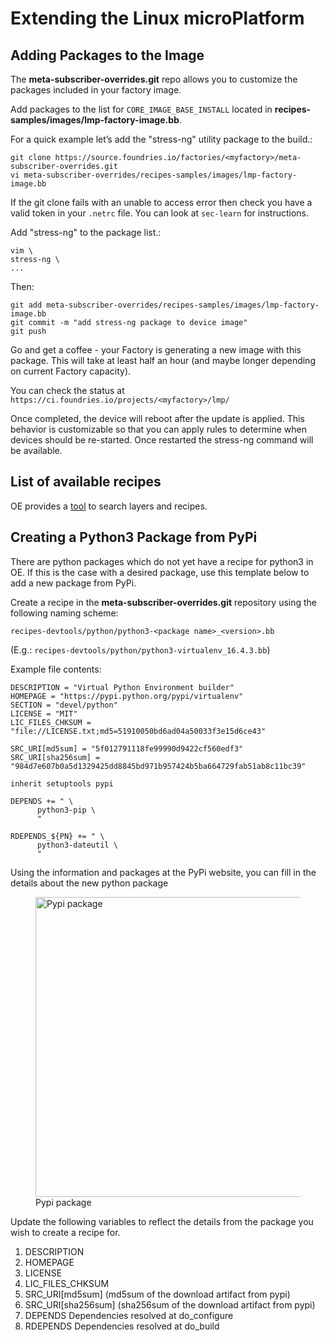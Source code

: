 # Extending the Linux microPlatform

## Adding Packages to the Image

The **meta-subscriber-overrides.git** repo allows you to customize the
packages included in your factory image.

Add packages to the list for `CORE_IMAGE_BASE_INSTALL` located in
**recipes-samples/images/lmp-factory-image.bb**.

For a quick example let’s add the "stress-ng" utility package to the
build.:

    git clone https://source.foundries.io/factories/<myfactory>/meta-subscriber-overrides.git
    vi meta-subscriber-overrides/recipes-samples/images/lmp-factory-image.bb

If the git clone fails with an unable to access error then check you
have a valid token in your `.netrc` file. You can look at `sec-learn`
for instructions.

Add "stress-ng" to the package list.:

    vim \
    stress-ng \
    ...

Then:

    git add meta-subscriber-overrides/recipes-samples/images/lmp-factory-image.bb
    git commit -m "add stress-ng package to device image"
    git push

Go and get a coffee - your Factory is generating a new image with this
package. This will take at least half an hour (and maybe longer
depending on current Factory capacity).

You can check the status at `https://ci.foundries.io/projects/<myfactory>/lmp/`

Once completed, the device will reboot after the update is applied. This
behavior is customizable so that you can apply rules to determine when
devices should be re-started. Once restarted the stress-ng command will
be available.

## List of available recipes

OE provides a
[tool](https://layers.openembedded.org/layerindex/branch/master/layers/)
to search layers and recipes.

## Creating a Python3 Package from PyPi

There are python packages which do not yet have a recipe for python3 in
OE. If this is the case with a desired package, use this template below
to add a new package from PyPi.

Create a recipe in the **meta-subscriber-overrides.git** repository
using the following naming scheme:

 `recipes-devtools/python/python3-<package name>_<version>.bb`

 (E.g.: `recipes-devtools/python/python3-virtualenv_16.4.3.bb`)

Example file contents:

    DESCRIPTION = "Virtual Python Environment builder"
    HOMEPAGE = "https://pypi.python.org/pypi/virtualenv"
    SECTION = "devel/python"
    LICENSE = "MIT"
    LIC_FILES_CHKSUM = "file://LICENSE.txt;md5=51910050bd6ad04a50033f3e15d6ce43"

    SRC_URI[md5sum] = "5f012791118fe99990d9422cf560edf3"
    SRC_URI[sha256sum] = "984d7e607b0a5d1329425dd8845bd971b957424b5ba664729fab51ab8c11bc39"

    inherit setuptools pypi

    DEPENDS += " \
          python3-pip \
          "

    RDEPENDS_${PN} += " \
          python3-dateutil \
          "

Using the information and packages at the PyPi website, you can fill in
the details about the new python package

<figure>
<img src="/_static/pypi-package.png" class="align-center" style="width:5in" alt="Pypi package" /><figcaption aria-hidden="true">Pypi package</figcaption>
</figure>

Update the following variables to reflect the details from the package
you wish to create a recipe for.

1.  DESCRIPTION
2.  HOMEPAGE
3.  LICENSE
4.  LIC\_FILES\_CHKSUM
5.  SRC\_URI\[md5sum\] (md5sum of the download artifact from pypi)
6.  SRC\_URI\[sha256sum\] (sha256sum of the download artifact from pypi)
7.  DEPENDS Dependencies resolved at do\_configure
8.  RDEPENDS Dependencies resolved at do\_build
